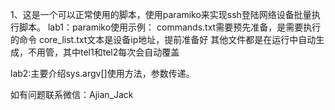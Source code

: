 1、这是一个可以正常使用的脚本，使用paramiko来实现ssh登陆网络设备批量执行脚本。
lab1：paramiko使用示例：
    commands.txt需要预先准备，是需要执行的命令
    core_list.txt文本是设备ip地址，提前准备好
    其他文件都是在运行中自动生成，不用管，其中tel1和tel2每次会自动覆盖

lab2:主要介绍sys.argv[]使用方法，参数传递。

如有问题联系微信：Ajian_Jack
